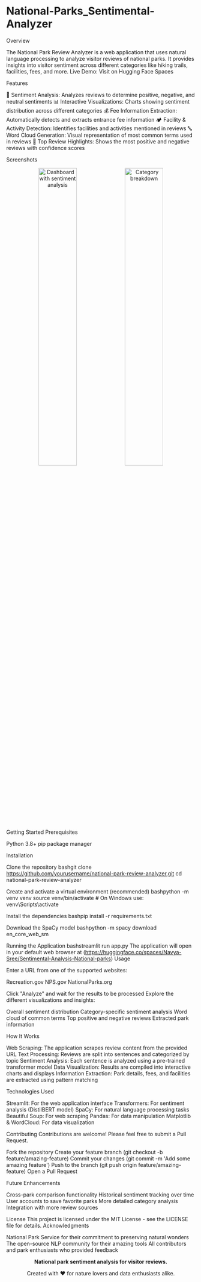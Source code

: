 # National-Parks_Sentimental-Analyzer


Overview


The National Park Review Analyzer is a web application that uses natural language processing to analyze visitor reviews of national parks. It provides insights into visitor sentiment across different categories like hiking trails, facilities, fees, and more.
Live Demo: Visit on Hugging Face Spaces


Features

🧠 Sentiment Analysis: Analyzes reviews to determine positive, negative, and neutral sentiments
📊 Interactive Visualizations: Charts showing sentiment distribution across different categories
💰 Fee Information Extraction: Automatically detects and extracts entrance fee information
🏕️ Facility & Activity Detection: Identifies facilities and activities mentioned in reviews
🔤 Word Cloud Generation: Visual representation of most common terms used in reviews
📝 Top Review Highlights: Shows the most positive and negative reviews with confidence scores

Screenshots
<div align="center">
  <img src="https://i.imgur.com/placeholder1.jpg" width="45%" alt="Dashboard with sentiment analysis" />
  <img src="https://i.imgur.com/placeholder2.jpg" width="45%" alt="Category breakdown" />
</div>
Getting Started
Prerequisites

Python 3.8+
pip package manager

Installation

Clone the repository
bashgit clone https://github.com/yourusername/national-park-review-analyzer.git
cd national-park-review-analyzer

Create and activate a virtual environment (recommended)
bashpython -m venv venv
source venv/bin/activate  # On Windows use: venv\Scripts\activate

Install the dependencies
bashpip install -r requirements.txt

Download the SpaCy model
bashpython -m spacy download en_core_web_sm


Running the Application
bashstreamlit run app.py
The application will open in your default web browser at (https://huggingface.co/spaces/Navya-Sree/Sentimental-Analysis-National-parks)
Usage

Enter a URL from one of the supported websites:

Recreation.gov
NPS.gov
NationalParks.org


Click "Analyze" and wait for the results to be processed
Explore the different visualizations and insights:

Overall sentiment distribution
Category-specific sentiment analysis
Word cloud of common terms
Top positive and negative reviews
Extracted park information



How It Works

Web Scraping: The application scrapes review content from the provided URL
Text Processing: Reviews are split into sentences and categorized by topic
Sentiment Analysis: Each sentence is analyzed using a pre-trained transformer model
Data Visualization: Results are compiled into interactive charts and displays
Information Extraction: Park details, fees, and facilities are extracted using pattern matching

Technologies Used

Streamlit: For the web application interface
Transformers: For sentiment analysis (DistilBERT model)
SpaCy: For natural language processing tasks
Beautiful Soup: For web scraping
Pandas: For data manipulation
Matplotlib & WordCloud: For data visualization

Contributing
Contributions are welcome! Please feel free to submit a Pull Request.

Fork the repository
Create your feature branch (git checkout -b feature/amazing-feature)
Commit your changes (git commit -m 'Add some amazing feature')
Push to the branch (git push origin feature/amazing-feature)
Open a Pull Request

Future Enhancements

 Cross-park comparison functionality
 Historical sentiment tracking over time
 User accounts to save favorite parks
 More detailed category analysis
 Integration with more review sources

License
This project is licensed under the MIT License - see the LICENSE file for details.
Acknowledgments

National Park Service for their commitment to preserving natural wonders
The open-source NLP community for their amazing tools
All contributors and park enthusiasts who provided feedback


<div align="center">
  <p>
    <strong>National park sentiment analysis for visitor reviews.</strong>
  </p>
  <p>
    Created with ❤️ for nature lovers and data enthusiasts alike.
  </p>
</div>
